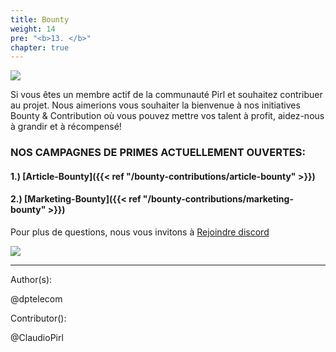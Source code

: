 ```yaml
---
title: Bounty
weight: 14
pre: "<b>13. </b>"
chapter: true
---
```


![](/images_headers/bounty.png)

Si vous êtes un membre actif de la communauté Pirl et souhaitez contribuer au projet.
Nous aimerions vous souhaiter la bienvenue à nos initiatives Bounty & Contribution où vous pouvez mettre vos talent à profit, aidez-nous à grandir et à récompensé!


### NOS CAMPAGNES DE PRIMES ACTUELLEMENT OUVERTES:

#### 1.) [Article-Bounty]({{< ref "/bounty-contributions/article-bounty" >}})
#### 2.) [Marketing-Bounty]({{< ref "/bounty-contributions/marketing-bounty" >}})


Pour plus de questions, nous vous invitons à [Rejoindre discord](https://discord.gg/3WXkUt9)

![](https://pirl.live/ipfs/QmXNSTqEvXohUdLDhcXAApEbZq9uehAW4DY8TbermihLvb)


---
Author(s):


@dptelecom


Contributor():


@ClaudioPirl